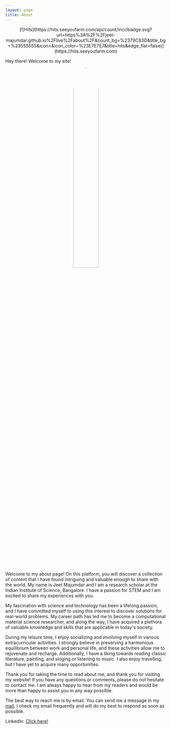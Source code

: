 ```yaml
---
layout: page
title: About
---
```

<p align="center">
[![Hits](https://hits.seeyoufarm.com/api/count/incr/badge.svg?url=https%3A%2F%2Fjeet-majumdar.github.io%2Flive%2Fabout%2F&count_bg=%2379C83D&title_bg=%23555555&icon=&icon_color=%23E7E7E7&title=hits&edge_flat=false)](https://hits.seeyoufarm.com)
</p>
<p class="message">
  Hey there! Welcome to my site!
</p>

<center>
<img src="{{site.baseurl}}/assets/img/jeet.jpg" style="border-radius: 50%; width: 40%"/>
</center>

Welcome to my about page! On this platform, you will discover a collection of content that I have found intriguing and valuable enough to share with the world. My name is Jeet Majumdar and I am a research scholar at the Indian Institute of Science, Bangalore. I have a passion for STEM and I am excited to share my experiences with you.

My fascination with science and technology has been a lifelong passion, and I have committed myself to using this interest to discover solutions for real-world problems. My career path has led me to become a computational material science researcher, and along the way, I have acquired a plethora of valuable knowledge and skills that are applicable in today's society.

During my leisure time, I enjoy socializing and involving myself in various extracurricular activities. I strongly believe in preserving a harmonious equilibrium between work and personal life, and these activities allow me to rejuvenate and recharge. Additionally, I have a liking towards reading classic literature, painting, and singing or listening to music. I also enjoy travelling, but I have yet to acquire many opportunities.

Thank you for taking the time to read about me, and thank you for visiting my website! If you have any questions or comments, please do not hesitate to contact me. I am always happy to hear from my readers and would be more than happy to assist you in any way possible.

The best way to reach me is by email. You can send me a message in my [mail](mailto:mail2majumdar@gmail). I check my email frequently and will do my best to respond as soon as possible.

LinkedIn: [Click here!](https://www.linkedin.com/in/jeet-majumdar-india/)

